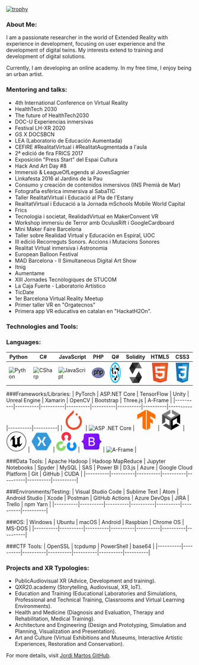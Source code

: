[![trophy](https://github-profile-trophy.vercel.app/?username=jordimartos&title=Stars,Followers,Commits,Repositories,MultipleLang,PullRequest&theme=onedark)](https://github.com/ryo-ma/github-profile-trophy)

### About Me:

I am a passionate researcher in the world of Extended Reality with experience in development, focusing on user experience and the development of digital twins. 
My interests extend to training and development of digital solutions. 

Currently, I am developing an online academy. In my free time, I enjoy being an urban artist.

### Mentoring and talks:

- 4th International Conference on Virtual Reality
- HealthTech 2030
- The future of HealthTech2030
- DOC-U Experiencias inmersivas
- Festival LH-XR 2020
- GS X DOCSBCN
- LEA (Laboratorio de Educación Aumentada)
- CEFIRE #RealitatVirtual i #RealitatAugmentada a l'aula
- 2ª edició de fira FRICS 2017
- Exposición "Press Start" del Espai Cultura
- Hack And Art Day #8
- Immersió & LeagueOfLegends al JovesSagnier
- Linkafesta 2016 al Jardins de la Pau
- Consumo y creación de contenidos inmersivos (INS Premià de Mar)
- Fotografia esfèrica immersiva al SabaTIC
- Taller RealitatVirtual i Educació al Pla de l'Estany
- RealitatVirtual i Educació a la Jornada mSchools Mobile World Capital
- Frics
- Tecnologia i societat, RealidadVirtual en MakerConvent VR
- Workshop immersiu de Terror amb OculusRift i GoogleCardboard
- Mini Maker Faire Barcelona
- Taller sobre Realidad Virtual y Educación en Espiral, UOC
- III edició Recorreguts Sonors. Accions i Mutacions Sonores
- Realitat Virtual inmersiva i Astronomia
- European Balloon Festival
- MAD Barcelona - II Simultaneous Digital Art Show
- Itnig
- Aumentame
- XIII Jornades Tecnòlogiques de STUCOM
- La Caja Fuerte - Laboratorio Artístico
- TicDate
- 1er Barcelona Virtual Reality Meetup
- Primer taller VR en "Orgatecnos"
- Primera app VR educativa en catalan en "HackatH2On".

### Technologies and Tools:
<div>

### Languages:
| Python | C# | JavaScript | PHP | Q# | Solidity | HTML5 | CSS3 |
|----------|----------|----------|----------|----------|----------|----------|----------|
| <img src="https://techstack-generator.vercel.app/python-icon.svg" title="Python"  alt="Python" width="55" height="55"/> | <img src="https://techstack-generator.vercel.app/csharp-icon.svg" title="CSharp"  alt="CSharp" width="55" height="55"/> | <img src="https://techstack-generator.vercel.app/js-icon.svg" title="JavaScript"  alt="JavaScript" width="55" height="55"/> | <img src="https://github.com/devicons/devicon/blob/master/icons/php/php-original.svg" title="PHP"  alt="PHP" width="55" height="55"/> | <img src="https://github.com/devicons/devicon/blob/master/icons/quasar/quasar-original.svg" title="Quasar"  alt="Quasar" width="55" height="55"/> | <img src="https://github.com/devicons/devicon/blob/master/icons/solidity/solidity-original.svg" title="solidity" alt="solidity" width="55" height="55"/> | <img src="https://github.com/devicons/devicon/blob/master/icons/html5/html5-original.svg" title="Html5"  alt="Html5" width="55" height="55"/> | <img src="https://github.com/devicons/devicon/blob/master/icons/css3/css3-original.svg" title="Css3"  alt="Css3" width="55" height="55"/> |

###Frameworks/Libraries:
| PyTorch | ASP.NET Core | TensorFlow | Unity | Unreal Engine | Xamarin | OpenCV | Bootstrap | Three.js | A-Frame |
|----------|----------|----------|----------|----------|----------|----------|----------|----------|----------|
| <img src="https://github.com/devicons/devicon/blob/master/icons/pytorch/pytorch-original.svg" title="PyTorch"  alt="PyTorch" width="55" height="55"/> | <img src="https://github.com/devicons/devicon/blob/master/icons/aspnetcore/aspnetcore-original.svg" title="ASP .NET Core"  alt="ASP .NET Core" width="55" height="55"/> | <img src="https://github.com/devicons/devicon/blob/master/icons/tensorflow/tensorflow-original.svg" title="TensorFlow"  alt="TensorFlow" width="55" height="55"/> | <img src="https://github.com/devicons/devicon/blob/master/icons/unity/unity-original.svg" title="Unity"  alt="Unity" width="55" height="55"/> | <img src="https://github.com/devicons/devicon/blob/master/icons/unrealengine/unrealengine-original.svg" title="Unreal"  alt="Unreal" width="55" height="55"/> | <img src="https://github.com/devicons/devicon/blob/master/icons/xamarin/xamarin-original.svg" title="Xamarin"  alt="Xamarin" width="55" height="55"/> | <img src="https://github.com/devicons/devicon/blob/master/icons/opencv/opencv-original.svg" title="OpenCV"  alt="OpenCV" width="55" height="55"/> | <img src="https://github.com/devicons/devicon/blob/master/icons/bootstrap/bootstrap-original.svg" title="Bootstrap"  alt="Boostrap" width="55" height="55"/> | <img src="https://createwebxr.com/img/framework_aframe.jpg" title="A-Frame"  alt="A-Frame" width="55" height="55"/> |

###Data Tools:
| Apache Hadoop | Hadoop MapReduce | Jupyter Notebooks | Spyder | MySQL | SAS | Power BI | D3.js | Azure | Google Cloud Platform | Git | GitHub | CUDA |
|----------|----------|----------|----------|----------|----------|----------|

###Environments/Testing:
| Visual Studio Code | Sublime Text | Atom | Android Studio | Xcode | Postman | GitHub Actions | Azure DevOps | JIRA | Trello | npm  Yarn |
|----------|----------|----------|----------|----------|----------|----------|

###OS:
| Windows | Ubuntu | macOS | Android | Raspbian | Chrome OS | MS-DOS |
|----------|----------|----------|----------|----------|----------|----------|

###CTF Tools:
| OpenSSL | tcpdump | PowerShell | base64 |
|----------|----------|----------|----------|----------|----------|----------|

### Projects and XR Typologies:

- PublicAudiovisual XR (Advice, Development and training).
- QXR20.academy (Storytelling, Audiovisual, XR, IoT).
- Education and Training (Educational Laboratories and Simulations, Professional and Technical Training, Classrooms and Virtual Learning Environments).
- Health and Medicine (Diagnosis and Evaluation, Therapy and Rehabilitation, Medical Training).
- Architecture and Engineering (Design and Prototyping, Simulation and Planning, Visualization and Presentation).
- Art and Culture (Virtual Exhibitions and Museums, Interactive Artistic Experiences, Restoration and Conservation).

For more details, visit [Jordi Martos GitHub](https://github.com/jordimartos).
